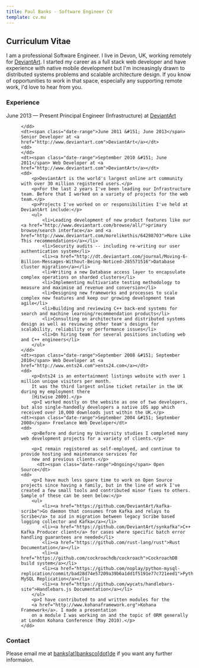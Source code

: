 ```yaml
---
title: Paul Banks - Software Engineer CV
template: cv.mu
---
```

## Curriculum Vitae

I am a professional Software Engineer.
I live in Devon, UK, working remotely for [DeviantArt](http://www.deviantart.com).
I started my career as a full stack web developer and have experience with native mobile development but I'm increasingly drawn to distributed systems problems and scalable architecture design.
If you know of opportunities to work in that space, especially any supporting remote work, I'd love to hear from you.

### Experience

<dl>
    <dt><span class="date-range">June 2013 &#151; Present</span> Principal Engineer (Infrastructure) at <a href="http://www.deviantart.com">DeviantArt</a></dt>
    <dd>

    </dd>
    <dt><span class="date-range">June 2011 &#151; June 2013</span> Senior Developer at <a href="http://www.deviantart.com">DeviantArt</a></dt>
    <dd>
    </dd>
    <dt><span class="date-range">September 2010 &#151; June 2011</span> Web Developer at <a href="http://www.deviantart.com">DeviantArt</a></dt>
    <dd>
        <p>DeviantArt is the world's largest online art community with over 30 million registered users.</p>
        <p>For the last 2 years I've been leading our Infrastructure team. Before that I worked on a variety of projects for the web team.</p>
        <p>Projects I've worked on or responsibilities I've held at DeviantArt include:</p>
        <ul>
            <li>Leading development of new product features like our <a href="http://www.deviantart.com/browse/all/">primary browse/search interface</a> and <a href="http://www.deviantart.com/morelikethis/64298703">More Like This recommendations</a></li>
            <li>Security audits -- including re-writing our user authentication system</li>
            <li><a href="http://dt.deviantart.com/journal/Moving-6-Billion-Messages-Without-Being-Noticed-285571516">Database cluster migration</a></li>
            <li>Writing a new Database access layer to encapsulate complex operations on sharded clusters</li>
            <li>Implementing multivariate testing methodology to measure and maximise ad revenue and conversion</li>
            <li>Designing new frameworks and processes to scale complex new features and keep our growing development team agile</li>
            <li>Building and reviewing C++ back-end systems for search and machine learning/recommendation products</li>
            <li>Consulting on architecture and distributed systems design as well as reviewing other team's designs for scalability, reliability or performance issues</li>
            <li>On hiring team for several positions including web and C++ engineers</li>
        </ul>
    </dd>
    <dt><span class="date-range">September 2008 &#151; September 2010</span> Web Developer at <a href="http://www.ents24.com">ents24.com</a></dt>
    <dd>
        <p>Ents24 is an entertainment listings website with over 1 million unique visitors per month.
        It was the third largest online ticket retailer in the UK during my employment there
        [Hitwise 2009].</p>
        <p>I worked mostly on the website as one of two developers, but also single-handedly developers a native iOS app which received over 10,000 downloads just within the UK.</p>
    <dt><span class="date-range">September 2004 &#151; September 2008</span> Freelance Web Developer</dt>
    <dd>
        <p>Before and during my University studies I completed many web development projects for a variety of clients.</p>

        <p>I remain registered as self-employed, and continue to provide hosting and maintenance services for
        new and previous clients.</p>
          <dt><span class="date-range">Ongoing</span> Open Source</dt>
    <dd>
        <p>I have much less spare time to work on Open Source projects since having a family, but in the line of work I've created a few small tools and contributed minor fixes to others. Sample of these can be seen below:</p>
        <ul>
            <li><a href="https://github.com/DeviantArt/kafka-scribe">Go daemon that consumes from Kafka and relays to Scribe</a> to aid in migration between legacy Scribe based logging collector and Kafka</a></li>
            <li><a href="https://github.com/DeviantArt/synkafka">C++ Kafka Producer client</a> for cases where specific batch error handling guarantees are needed</li>
            <li><a href="https://github.com/rust-lang/rust">Rust Documentation</a></li>
            <li><a href="https://github.com/cockroachdb/cockroach">CockroachDB build system</a></li>
            <li><a href="https://github.com/noplay/python-mysql-replication/commit/bad28d74e57209a39b6a1dd1f5191e77c721eed1">Python MySQL Replication</a></li>
            <li><a href="https://github.com/wycats/handlebars-site">Handlebars.js Documentation</a></li>
        </ul>
        <p>I have contributed to and written modules for the
        <a href="http://www.kohanaframework.org">Kohana Framework</a>. I made a presentation
        on a module I was working on and the topic of ORM generally at London Kohana Conference (May 2010).</p>
    </dd>
</dl>

### Contact

Please email me at <a class="email-link" href="mailto:banks[at]banksco[dot]de">banks[at]banksco[dot]de</a>
if you want any further informaion.